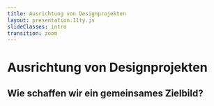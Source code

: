 ```yaml
---
title: Ausrichtung von Designprojekten
layout: presentation.11ty.js
slideClasses: intro
transition: zoom
---
```


<div class="is-full-width">

# Ausrichtung von Designprojekten
## Wie schaffen wir ein gemeinsames Zielbild?

</div>